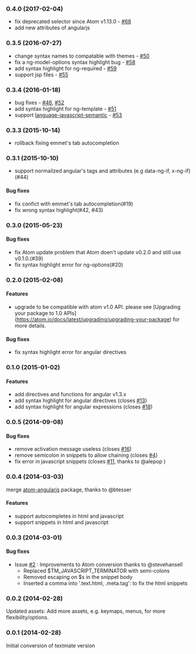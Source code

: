 ### 0.4.0 (2017-02-04)
* fix deprecated selector since Atom v1.13.0 - [#68](https://github.com/angular-ui/AngularJS-Atom/issues/68)
* add new attributes of angularjs

### 0.3.5 (2016-07-27)
* change syntax names to compatable with themes - [#50](https://github.com/angular-ui/AngularJS-Atom/issues/50)
* fix a ng-model-options syntax highlight bug - [#58](https://github.com/angular-ui/AngularJS-Atom/issues/58)
* add syntax highlight for ng-required -
  [#59](https://github.com/angular-ui/AngularJS-Atom/pull/59)
* support jsp files - [#55](https://github.com/angular-ui/AngularJS-Atom/pull/55)

### 0.3.4 (2016-01-18)
* bug fixes -
  [#46](https://github.com/angular-ui/AngularJS-Atom/pull/46),
  [#52](https://github.com/angular-ui/AngularJS-Atom/pull/52)
* add syntax highlight for ng-template -
  [#51](https://github.com/angular-ui/AngularJS-Atom/pull/51)
* support [language-javascript-semantic](https://atom.io/packages/language-javascript-semantic) -
  [#53](https://github.com/angular-ui/AngularJS-Atom/pull/53)

### 0.3.3 (2015-10-14)
* rollback fixing emmet's tab autocompletion

### 0.3.1 (2015-10-10)

* support normailzed angular's tags and attributes
  (e.g data-ng-if, x-ng-if)(#44)

#### Bug fixes
* fix confict with emmet's tab autocompletion(#19)
* fix wrong syntax highlight(#42, #43)

### 0.3.0 (2015-05-23)

#### Bug fixes
* fix Atom update problem that Atom doen't update
  v0.2.0 and still use v0.1.0.(#39)
* fix syntax highlight error for ng-options(#20)

### 0.2.0 (2015-02-08)

#### Features
* upgrade to be compatible with atom v1.0 API.
  please see [Upgrading your package to 1.0 APIs]
  (https://atom.io/docs/latest/upgrading/upgrading-your-package) for more details.

#### Bug fixes
* fix syntax highlight error for angular directives

### 0.1.0 (2015-01-02)

#### Features
* add directives and functions for angular v1.3.x
* add syntax highlight for angular directives
  (closes [#13](https://github.com/angular-ui/AngularJS-Atom/issues/13))
* add syntax highlight for angular expressions
  (closes [#18](https://github.com/angular-ui/AngularJS-Atom/issues/18))

### 0.0.5 (2014-09-08)

#### Bug fixes
* remove activation message useless
  (closes [#16](https://github.com/angular-ui/AngularJS-Atom/issues/16))
* remove semicolon in snippets to allow chaining
  (closes [#4](https://github.com/angular-ui/AngularJS-Atom/issues/4))
* fix error in javascript snippets
  (closes [#11](https://github.com/angular-ui/AngularJS-Atom/issues/11),
  thanks to @alepop )

### 0.0.4 (2014-03-03)
merge [atom-angularjs](https://github.com/outsideris/atom-angularjs) package,
thanks to @btesser

#### Features
* support autocompletes in html and javascript
* support snippets in html and javascript

### 0.0.3 (2014-03-01)

#### Bug fixes
* Issue [#2](https://github.com/angular-ui/AngularJS-Atom/pull/2) :
  Improvements to Atom conversion thanks to @stevehansell
    - Replaced $TM_JAVASCRIPT_TERMINATOR with semi-colons
    - Removed escaping on $s in the snippet body
    - Inserted a comma into '.text.html, .meta.tag': to fix the html snippets

### 0.0.2 (2014-02-28)
Updated assets: Add more assets, e.g. keymaps, menus, for more flexibility/options.

### 0.0.1 (2014-02-28)
Initial conversion of textmate version
